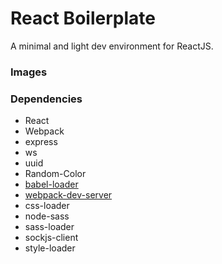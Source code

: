 React Boilerplate
=====================

A minimal and light dev environment for ReactJS.

### Images

### Dependencies

* React
* Webpack
* express
* ws
* uuid
* Random-Color
* [babel-loader](https://github.com/babel/babel-loader)
* [webpack-dev-server](https://github.com/webpack/webpack-dev-server)
* css-loader
* node-sass
* sass-loader
* sockjs-client
* style-loader
